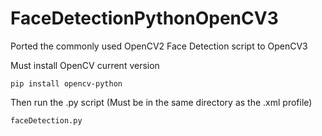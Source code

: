 # FaceDetectionPythonOpenCV3
Ported the commonly used OpenCV2 Face Detection script to OpenCV3

Must install OpenCV current version
```
pip install opencv-python
```

Then run the .py script 
(Must be in the same directory as the .xml profile)
```
faceDetection.py
```
